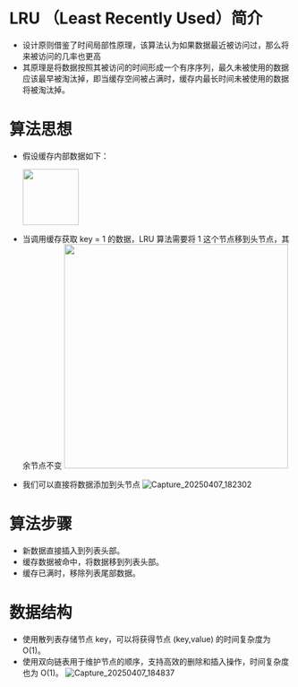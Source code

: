 # LRU （Least Recently Used）简介
- 设计原则借鉴了时间局部性原理，该算法认为如果数据最近被访问过，那么将来被访问的几率也更高
- 其原理是将数据按照其被访问的时间形成一个有序序列，最久未被使用的数据应该最早被淘汰掉，即当缓存空间被占满时，缓存内最长时间未被使用的数据将被淘汰掉。
# 算法思想
- 假设缓存内部数据如下：
  
  <img src="https://github.com/user-attachments/assets/da320207-9b86-45d1-ab2a-734f0c76eaae" width="100" />
- 当调用缓存获取 key = 1 的数据，LRU 算法需要将 1 这个节点移到头节点，其余节点不变
  <img src="https://github.com/user-attachments/assets/f81ba4bf-e67c-4afc-840a-766c6226bc29" width="400" />
- 我们可以直接将数据添加到头节点
    ![Capture_20250407_182302](https://github.com/user-attachments/assets/0e8da94f-880b-4834-91b5-a229ca2b592e)
# 算法步骤
- 新数据直接插入到列表头部。
- 缓存数据被命中，将数据移到列表头部。
- 缓存已满时，移除列表尾部数据。
# 数据结构
- 使用散列表存储节点 key，可以将获得节点 (key,value) 的时间复杂度为 O(1)。
- 使用双向链表用于维护节点的顺序，支持高效的删除和插入操作，时间复杂度也为 O(1)。
  ![Capture_20250407_184837](https://github.com/user-attachments/assets/1eb6e4d7-c1be-48d1-b22d-a8d790fc8dd3)
